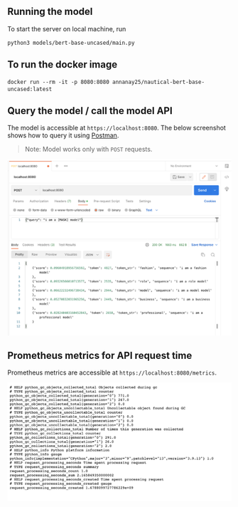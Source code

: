 ## Running the model

To start the server on local machine, run

```
python3 models/bert-base-uncased/main.py
```

## To run the docker image

```
docker run --rm -it -p 8080:8080 annanay25/nautical-bert-base-uncased:latest
```

## Query the model / call the model API

The model is accessible at `https://localhost:8080`. The below screenshot shows how to query it using [Postman](https://www.postman.com/).

> Note: Model works only with `POST` requests.

![Querying](postman-bert-base-uncased.png)

## Prometheus metrics for API request time

Prometheus metrics are accessible at `https://localhost:8080/metrics`.

![Prometheus Metrics](./prom-metrics.png)